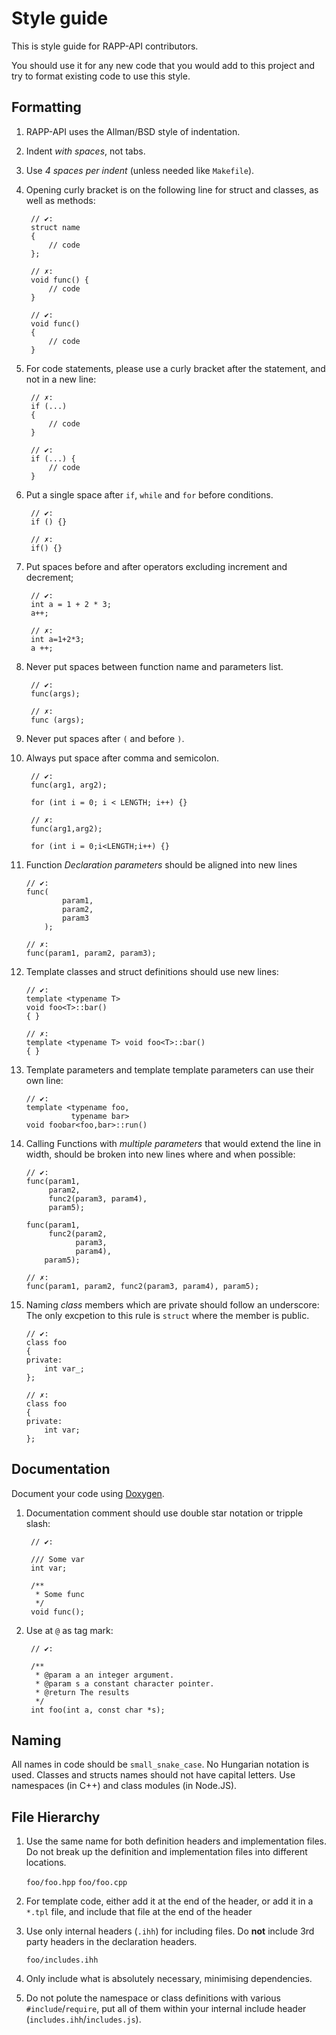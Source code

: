 # Style guide

This is style guide for RAPP-API contributors. 

You should use it for any new code that you would add to this project 
and try to format existing code to use this style.

## Formatting

1. RAPP-API uses the Allman/BSD style of indentation.
2. Indent *with spaces*, not tabs.
3. Use *4 spaces per indent* (unless needed like `Makefile`).
4. Opening curly bracket is on the following line for struct and classes, as well as methods:

        // ✔:
        struct name
        {
            // code
        };
        
        // ✗:
        void func() {
            // code
        }

        // ✔:
        void func()
        {
            // code
        }

5. For code statements, please use a curly bracket after the statement, and not in a new line:

        // ✗:
        if (...)
        {
            // code
        }

        // ✔:
        if (...) {
            // code
        }


6. Put a single space after `if`, `while` and `for` before conditions.

        // ✔:
        if () {}

        // ✗:
        if() {}

6. Put spaces before and after operators excluding increment and decrement;

        // ✔:
        int a = 1 + 2 * 3;
        a++;

        // ✗:
        int a=1+2*3;
        a ++;

7. Never put spaces between function name and parameters list.

        // ✔:
        func(args);

        // ✗:
        func (args);

8. Never put spaces after `(` and before `)`.
9. Always put space after comma and semicolon.

        // ✔:
        func(arg1, arg2);

        for (int i = 0; i < LENGTH; i++) {}

        // ✗:
        func(arg1,arg2);

        for (int i = 0;i<LENGTH;i++) {}

10. Function *Declaration parameters* should be aligned into new lines

        // ✔:
        func(
                param1,
                param2,
                param3
            );

        // ✗:
        func(param1, param2, param3);

11. Template classes and struct definitions should use new lines:

        // ✔:
        template <typename T>
        void foo<T>::bar()
        { }

        // ✗:
        template <typename T> void foo<T>::bar()
        { }

12. Template parameters and template template parameters can use their own line:

        // ✔:
        template <typename foo,
                  typename bar>
        void foobar<foo,bar>::run()


13. Calling Functions with *multiple parameters* that would extend the line in width,
should be broken into new lines where and when possible:

        // ✔:
        func(param1,
             param2,
             func2(param3, param4),
             param5);

        func(param1,
             func2(param2,
                   param3,
                   param4),
            param5);

        // ✗:
        func(param1, param2, func2(param3, param4), param5);

14. Naming *class* members which are private should follow an underscore:
The only excpetion to this rule is `struct` where the member is public.

        // ✔:
        class foo
        {
        private:
            int var_;
        };

        // ✗:
        class foo
        {
        private:
            int var;
        };

## Documentation

Document your code using [Doxygen][dox].

1. Documentation comment should use double star notation or tripple slash:

        // ✔:
        
        /// Some var
        int var;

        /**
         * Some func
         */
        void func();

2. Use at `@` as tag mark:

        // ✔:
        
        /**
         * @param a an integer argument.
         * @param s a constant character pointer.
         * @return The results
         */
        int foo(int a, const char *s);

## Naming

All names in code should be `small_snake_case`. No Hungarian notation is used.
Classes and structs names should not have capital letters.
Use namespaces (in C++) and class modules (in Node.JS).

## File Hierarchy

1. Use the same name for both definition headers and implementation files.
Do not break up the definition and implementation files into different locations.

    `foo/foo.hpp`
    `foo/foo.cpp`

2. For template code, either add it at the end of the header, or add it in a 
`*.tpl` file, and include that file at the end of the header

3. Use only internal headers (`.ihh`) for including files.
Do **not** include 3rd party headers in the declaration headers.

    `foo/includes.ihh`

4. Only include what is absolutely necessary, minimising dependencies.

5. Do not polute the namespace or class definitions with various `#include`/`require`,
put all of them within your internal include header (`includes.ihh`/`includes.js`).

[dox]: http://www.stack.nl/~dimitri/doxygen/ "Doxygen homepage"
